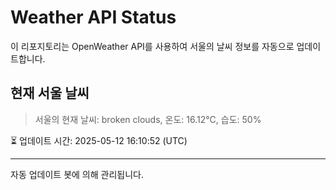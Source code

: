 
# Weather API Status

이 리포지토리는 OpenWeather API를 사용하여 서울의 날씨 정보를 자동으로 업데이트합니다.

## 현재 서울 날씨
> 서울의 현재 날씨: broken clouds, 온도: 16.12°C, 습도: 50%

⏳ 업데이트 시간: 2025-05-12 16:10:52 (UTC)

---
자동 업데이트 봇에 의해 관리됩니다.
